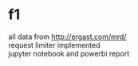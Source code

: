 # f1
all data from http://ergast.com/mrd/ <br>
request limiter implemented<br>
jupyter notebook and powerbi report
